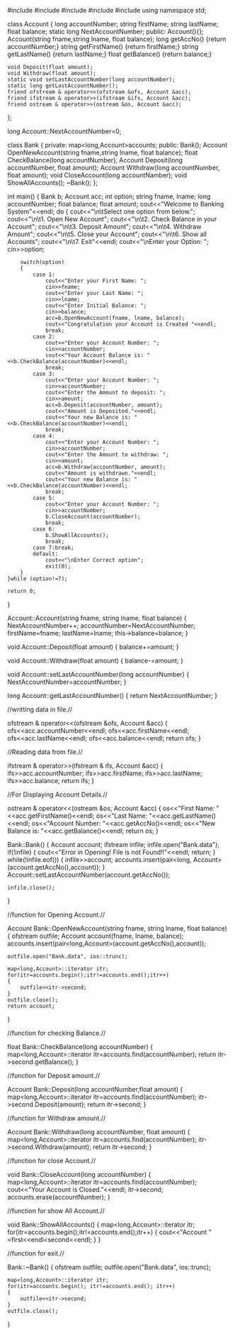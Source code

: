 #include<iostream>
#include<fstream>
#include<cstdlib>
#include<vector>
#include<map>
using namespace std;

class Account
{
    long accountNumber;
    string firstName;
    string lastName;
    float balance;
    static long NextAccountNumber;
public:
    Account(){};
    Account(string fname,string lname, float balance);
    long getAccNo() {return accountNumber;}
    string getFirstName() {return firstName;}
    string getLastName() {return lastName;}
    float getBalance() {return balance;}
    
    void Deposit(float amount);
    void Withdraw(float amount);
    static void setLastAccountNumber(long accountNumber);
    static long getLastAccountNumber();
    friend ofstream & operator<<(ofstream &ofs, Account &acc);
    friend ifstream & operator>>(ifstream &ifs, Account &acc);
    friend ostream & operator>>(ostream &os, Account &acc);
};

long Account::NextAccountNumber=0;

class Bank
{
private:
    map<long,Account>accounts;
public:
    Bank();
    Account OpenNewAccount(string fname,string lname, float balance);
    float CheckBalance(long accountNumber);
    Account Deposit(long accountNumber, float amount);
    Account Withdraw(long accountNumber, float amount);
    void CloseAccount(long accountNamber);
    void ShowAllAccounts();
    ~Bank();
};

int main()
{
    Bank b;
    Account acc;
    int option;
    string fname, lname;
    long accountNumber;
    float balance;
    float amount;
    cout<<"Welcome to Banking System"<<endl;
    do 
    {
        cout<<"\n\tSelect one option from below.";
        cout<<"\n\t1. Open New Account";
        cout<<"\n\t2. Check Balance in your Account";
        cout<<"\n\t3. Deposit Amount";
        cout<<"\n\t4. Withdraw Amount";
        cout<<"\n\t5. Close your Account";
        cout<<"\n\t6. Show all Accounts";
        cout<<"\n\t7. Exit"<<endl;
        cout<<"\nEnter your Option: ";
        cin>>option;
        
        switch(option)
        {
            case 1:
                cout<<"Enter your First Name: ";
                cin>>fname;
                cout<<"Enter your Last Name: ";
                cin>>lname;
                cout<<"Enter Initial Balance: ";
                cin>>balance;
                acc=b.OpenNewAccount(fname, lname, balance);
                cout<<"Congratulation your Account is Created "<<endl;
                break;
            case 2:
                cout<<"Enter your Account Number: ";
                cin>>accountNumber;
                cout<<"Your Account Balance is: "<<b.CheckBalance(accountNumber)<<endl;
                break;
            case 3:
                cout<<"Enter your Account Number: ";
                cin>>accountNumber;
                cout<<"Enter the Amount to deposit: ";
                cin>>amount;
                acc=b.Deposit(accountNumber, amount);
                cout<<"Amount is Deposited."<<endl;
                cout<<"Your new Balance is: "<<b.CheckBalance(accountNumber)<<endl;
                break;
            case 4:
                cout<<"Enter your Account Number: ";
                cin>>accountNumber;
                cout<<"Enter the Amount to withdraw: ";
                cin>>amount;
                acc=b.Withdraw(accountNumber, amount);
                cout<<"Amount is withdrawn."<<endl;
                cout<<"Your new Balance is: "<<b.CheckBalance(accountNumber)<<endl;
                break;
            case 5:
                cout<<"Enter your Account Number: ";
                cin>>accountNumber;
                b.CloseAccount(accountNumber);
                break;
            case 6:
                b.ShowAllAccounts();
                break;
            case 7:break;
            default:
                cout<<"\nEnter Correct option";
                exit(0);
        }
    }while (option!=7);
    
    return 0;
}

Account::Account(string fname, string lname, float balance)
{
    NextAccountNumber++;
    accountNumber=NextAccountNumber;
    firstName=fname;
    lastName=lname;
    this->balance=balance;
}

void Account::Deposit(float amount)
{
    balance+=amount;
}

void Account::Withdraw(float amount)
{
    balance-=amount;
}

void Account::setLastAccountNumber(long accountNumber)
{
    NextAccountNumber=accountNumber;
}

long Account::getLastAccountNumber()
{
    return NextAccountNumber;
}

//writting data in file.//

ofstream & operator<<(ofstream &ofs, Account &acc)
{
    ofs<<acc.accountNumber<<endl;
    ofs<<acc.firstName<<endl;
    ofs<<acc.lastName<<endl;
    ofs<<acc.balance<<endl;
    return ofs;
}

//Reading data from file.//

ifstream & operator>>(ifstream & ifs, Account &acc)
{
    ifs>>acc.accountNumber;
    ifs>>acc.firstName;
    ifs>>acc.lastName;
    ifs>>acc.balance;
    return ifs;
}

//For Displaying Account Details.//

ostream & operator<<(ostream &os, Account &acc)
{
    os<<"First Name: "<<acc.getFirstName()<<endl;
    os<<"Last Name: "<<acc.getLastName()<<endl;
    os<<"Account Number: "<<acc.getAccNo()<<endl;
    os<<"New Balance is: "<<acc.getBalance()<<endl;
    return os;
}

Bank::Bank()
{
    Account account;
    ifstream infile;
    infile.open("Bank.data");
    if(!infile)
    {
        cout<<"Error in Opening! File is not Found!!"<<endl;
        return;
    }
    while(!infile.eof())
    {
        infile>>account;
        accounts.insert(pair<long, Account>(account.getAccNo(),account));
    }
    Account::setLastAccountNumber(account.getAccNo());
    
    infile.close();
}

//function for Opening Account.//

Account Bank::OpenNewAccount(string fname, string lname, float balance)
{
    ofstream outfile;
    Account account(fname, lname, balance);
    accounts.insert(pair<long,Account>(account.getAccNo(),account));
    
    outfile.open("Bank.data", ios::trunc);
    
    map<long,Account>::iterator itr;
    for(itr=accounts.begin();itr!=accounts.end();itr++)
    {
        outfile<<itr->second;
    }
    outfile.close();
    return account;
}

//function for checking Balance.//

float Bank::CheckBalance(long accountNumber)
{
    map<long,Account>::iterator itr=accounts.find(accountNumber);
    return itr->second.getBalance();
}

//function for Deposit amount.//

Account Bank::Deposit(long accountNumber,float amount)
{
    map<long,Account>::iterator itr=accounts.find(accountNumber);
    itr->second.Deposit(amount);
    return itr->second;
}

//function for Withdraw amount.//

Account Bank::Withdraw(long accountNumber, float amount)
{
    map<long,Account>::iterator itr=accounts.find(accountNumber);
    itr->second.Withdraw(amount);
    return itr->second;
}

//function for close Account.//

void Bank::CloseAccount(long accountNumber)
{
    map<long,Account>::iterator itr=accounts.find(accountNumber);
    cout<<"Your Account is Closed."<<endl;
    itr->second;
    accounts.erase(accountNumber);
}

//function for show All Account.//

void Bank::ShowAllAccounts()
{
    map<long,Account>::iterator itr;
    for(itr=accounts.begin();itr!=accounts.end();itr++)
    {
        cout<<"Account "<<itr->first<<endl<<itr->second<<endl;
    }
}

//function for exit.//

Bank::~Bank()
{
    ofstream outfile;
    outfile.open("Bank.data", ios::trunc);
    
    map<long,Account>::iterator itr;
    for(itr=accounts.begin(); itr!=accounts.end(); itr++)
    {
        outfile<<itr->second;
    }
    outfile.close();
}
